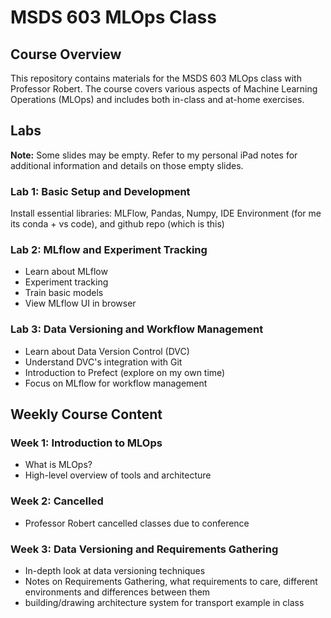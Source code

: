 # MSDS 603 MLOps Class

## Course Overview

This repository contains materials for the MSDS 603 MLOps class with Professor Robert. The course covers various aspects of Machine Learning Operations (MLOps) and includes both in-class and at-home exercises.

## Labs
**Note:** Some slides may be empty. Refer to my personal iPad notes for additional information and details on those empty slides.

### Lab 1: Basic Setup and Development
Install essential libraries: MLFlow, Pandas, Numpy, IDE Environment (for me its conda + vs code), and github repo (which is this)

### Lab 2: MLflow and Experiment Tracking
- Learn about MLflow
- Experiment tracking
- Train basic models
- View MLflow UI in browser

### Lab 3: Data Versioning and Workflow Management
- Learn about Data Version Control (DVC)
- Understand DVC's integration with Git
- Introduction to Prefect (explore on my own time)
- Focus on MLflow for workflow management

## Weekly Course Content

### Week 1: Introduction to MLOps
- What is MLOps?
- High-level overview of tools and architecture

### Week 2: Cancelled
- Professor Robert cancelled classes due to conference

### Week 3: Data Versioning and Requirements Gathering
- In-depth look at data versioning techniques
- Notes on Requirements Gathering, what requirements to care, different environments and differences between them
- building/drawing architecture system for transport example in class
